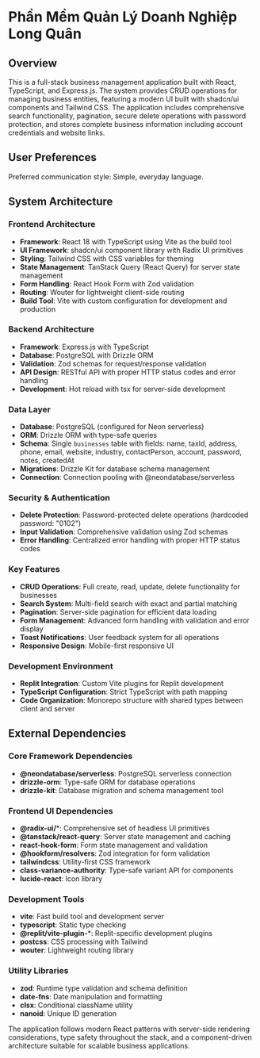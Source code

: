 # Phần Mềm Quản Lý Doanh Nghiệp Long Quân

## Overview

This is a full-stack business management application built with React, TypeScript, and Express.js. The system provides CRUD operations for managing business entities, featuring a modern UI built with shadcn/ui components and Tailwind CSS. The application includes comprehensive search functionality, pagination, secure delete operations with password protection, and stores complete business information including account credentials and website links.

## User Preferences

Preferred communication style: Simple, everyday language.

## System Architecture

### Frontend Architecture
- **Framework**: React 18 with TypeScript using Vite as the build tool
- **UI Framework**: shadcn/ui component library with Radix UI primitives
- **Styling**: Tailwind CSS with CSS variables for theming
- **State Management**: TanStack Query (React Query) for server state management
- **Form Handling**: React Hook Form with Zod validation
- **Routing**: Wouter for lightweight client-side routing
- **Build Tool**: Vite with custom configuration for development and production

### Backend Architecture
- **Framework**: Express.js with TypeScript
- **Database**: PostgreSQL with Drizzle ORM
- **Validation**: Zod schemas for request/response validation
- **API Design**: RESTful API with proper HTTP status codes and error handling
- **Development**: Hot reload with tsx for server-side development

### Data Layer
- **Database**: PostgreSQL (configured for Neon serverless)
- **ORM**: Drizzle ORM with type-safe queries
- **Schema**: Single `businesses` table with fields: name, taxId, address, phone, email, website, industry, contactPerson, account, password, notes, createdAt
- **Migrations**: Drizzle Kit for database schema management
- **Connection**: Connection pooling with @neondatabase/serverless

### Security & Authentication
- **Delete Protection**: Password-protected delete operations (hardcoded password: "0102")
- **Input Validation**: Comprehensive validation using Zod schemas
- **Error Handling**: Centralized error handling with proper HTTP status codes

### Key Features
- **CRUD Operations**: Full create, read, update, delete functionality for businesses
- **Search System**: Multi-field search with exact and partial matching
- **Pagination**: Server-side pagination for efficient data loading
- **Form Management**: Advanced form handling with validation and error display
- **Toast Notifications**: User feedback system for all operations
- **Responsive Design**: Mobile-first responsive UI

### Development Environment
- **Replit Integration**: Custom Vite plugins for Replit development
- **TypeScript Configuration**: Strict TypeScript with path mapping
- **Code Organization**: Monorepo structure with shared types between client and server

## External Dependencies

### Core Framework Dependencies
- **@neondatabase/serverless**: PostgreSQL serverless connection
- **drizzle-orm**: Type-safe ORM for database operations
- **drizzle-kit**: Database migration and schema management tool

### Frontend UI Dependencies
- **@radix-ui/***: Comprehensive set of headless UI primitives
- **@tanstack/react-query**: Server state management and caching
- **react-hook-form**: Form state management and validation
- **@hookform/resolvers**: Zod integration for form validation
- **tailwindcss**: Utility-first CSS framework
- **class-variance-authority**: Type-safe variant API for components
- **lucide-react**: Icon library

### Development Tools
- **vite**: Fast build tool and development server
- **typescript**: Static type checking
- **@replit/vite-plugin-***: Replit-specific development plugins
- **postcss**: CSS processing with Tailwind
- **wouter**: Lightweight routing library

### Utility Libraries
- **zod**: Runtime type validation and schema definition
- **date-fns**: Date manipulation and formatting
- **clsx**: Conditional className utility
- **nanoid**: Unique ID generation

The application follows modern React patterns with server-side rendering considerations, type safety throughout the stack, and a component-driven architecture suitable for scalable business applications.